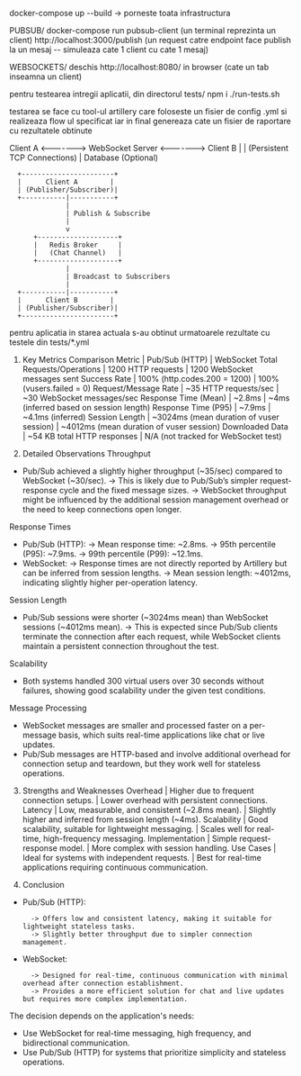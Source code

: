 docker-compose up --build -> porneste toata infrastructura

PUBSUB/
docker-compose run pubsub-client (un terminal reprezinta un client)
http://localhost:3000/publish (un request catre endpoint face publish la un mesaj -- simuleaza cate 1 client cu cate 1 mesaj)

WEBSOCKETS/
deschis http://localhost:8080/ in browser (cate un tab inseamna un client)

pentru testearea intregii aplicatii, din directorul tests/
npm i
./run-tests.sh

testarea se face cu tool-ul artillery care foloseste un fisier de config .yml si realizeaza flow ul specificat
iar in final genereaza cate un fisier de raportare cu rezultatele obtinute

Client A <-------> WebSocket Server <-------> Client B
|
| (Persistent TCP Connections)
|
Database (Optional)

      +-----------------------+
      |      Client A        |
      | (Publisher/Subscriber)|
      +-----------|-----------+
                  |
                  | Publish & Subscribe
                  |
                  v
          +--------------------+
          |   Redis Broker     |
          |   (Chat Channel)   |
          +--------------------+
                  |
                  | Broadcast to Subscribers
                  |
      +-----------|-----------+
      |      Client B        |
      | (Publisher/Subscriber)|
      +-----------------------+

pentru aplicatia in starea actuala s-au obtinut urmatoarele rezultate cu testele din tests/\*.yml

1. Key Metrics Comparison
   Metric | Pub/Sub (HTTP) | WebSocket
   Total Requests/Operations | 1200 HTTP requests | 1200 WebSocket messages sent
   Success Rate | 100% (http.codes.200 = 1200) | 100% (vusers.failed = 0)
   Request/Message Rate | ~35 HTTP requests/sec | ~30 WebSocket messages/sec
   Response Time (Mean) | ~2.8ms | ~4ms (inferred based on session length)
   Response Time (P95) | ~7.9ms | ~4.1ms (inferred)
   Session Length | ~3024ms (mean duration of vuser session) | ~4012ms (mean duration of vuser session)
   Downloaded Data | ~54 KB total HTTP responses | N/A (not tracked for WebSocket test)

2. Detailed Observations
   Throughput

- Pub/Sub achieved a slightly higher throughput (~35/sec) compared to WebSocket (~30/sec).
  -> This is likely due to Pub/Sub’s simpler request-response cycle and the fixed message sizes.
  -> WebSocket throughput might be influenced by the additional session management overhead or the need to keep connections open longer.

Response Times

- Pub/Sub (HTTP):
  -> Mean response time: ~2.8ms.
  -> 95th percentile (P95): ~7.9ms.
  -> 99th percentile (P99): ~12.1ms.
- WebSocket:
  -> Response times are not directly reported by Artillery but can be inferred from session lengths.
  -> Mean session length: ~4012ms, indicating slightly higher per-operation latency.

Session Length

- Pub/Sub sessions were shorter (~3024ms mean) than WebSocket sessions (~4012ms mean).
  -> This is expected since Pub/Sub clients terminate the connection after each request, while WebSocket clients maintain a persistent connection throughout the test.

Scalability

- Both systems handled 300 virtual users over 30 seconds without failures, showing good scalability under the given test conditions.

Message Processing

- WebSocket messages are smaller and processed faster on a per-message basis, which suits real-time applications like chat or live updates.
- Pub/Sub messages are HTTP-based and involve additional overhead for connection setup and teardown, but they work well for stateless operations.

3. Strengths and Weaknesses
   Overhead | Higher due to frequent connection setups. | Lower overhead with persistent connections.
   Latency | Low, measurable, and consistent (~2.8ms mean). | Slightly higher and inferred from session length (~4ms).
   Scalability | Good scalability, suitable for lightweight messaging. | Scales well for real-time, high-frequency messaging.
   Implementation | Simple request-response model. | More complex with session handling.
   Use Cases | Ideal for systems with independent requests. | Best for real-time applications requiring continuous communication.

4. Conclusion

- Pub/Sub (HTTP):

        -> Offers low and consistent latency, making it suitable for lightweight stateless tasks.
        -> Slightly better throughput due to simpler connection management.

- WebSocket:

        -> Designed for real-time, continuous communication with minimal overhead after connection establishment.
        -> Provides a more efficient solution for chat and live updates but requires more complex implementation.

The decision depends on the application's needs:

- Use WebSocket for real-time messaging, high frequency, and bidirectional communication.
- Use Pub/Sub (HTTP) for systems that prioritize simplicity and stateless operations.

